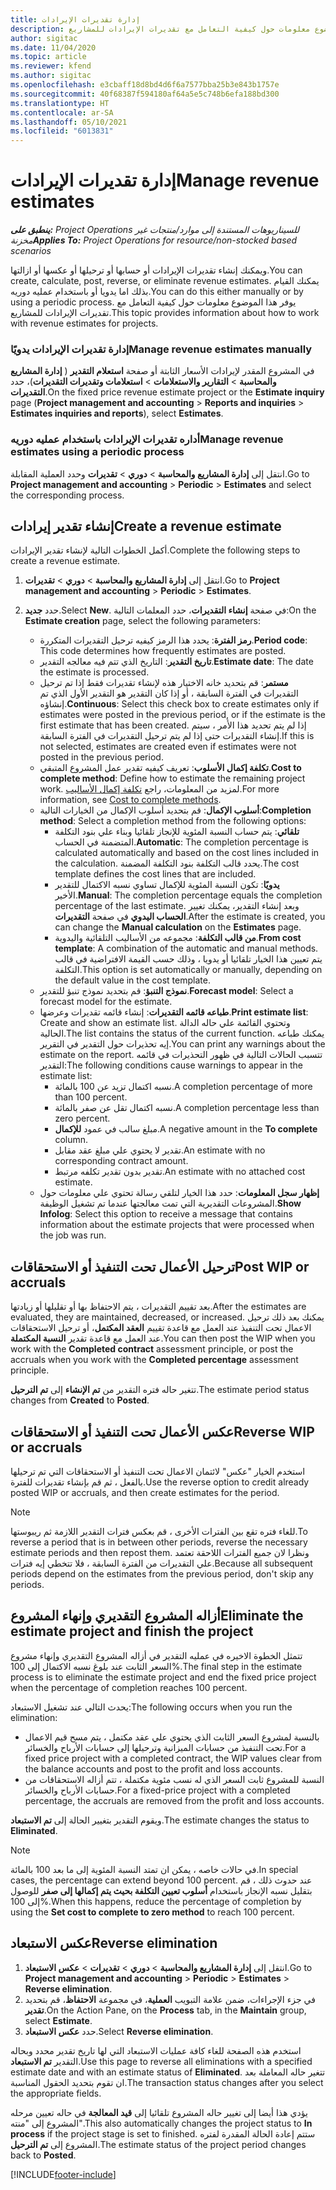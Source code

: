 ```yaml
---
title: إدارة تقديرات الإيرادات
description: يوفر هذا الموضوع معلومات حول كيفية التعامل مع تقديرات الإيرادات للمشاريع.
author: sigitac
ms.date: 11/04/2020
ms.topic: article
ms.reviewer: kfend
ms.author: sigitac
ms.openlocfilehash: e3cbaff18d8bd4d6f6a7577bba25b3e843b1757e
ms.sourcegitcommit: 40f68387f594180af64a5e5c748b6efa188bd300
ms.translationtype: HT
ms.contentlocale: ar-SA
ms.lasthandoff: 05/10/2021
ms.locfileid: "6013831"
---
```

# <a name="manage-revenue-estimates"></a><span data-ttu-id="7b66d-103">إدارة تقديرات الإيرادات</span><span class="sxs-lookup"><span data-stu-id="7b66d-103">Manage revenue estimates</span></span>

<span data-ttu-id="7b66d-104">_**ينطبق على:** Project Operations للسيناريوهات المستندة إلى موارد/منتجات غير مخزنة‬_</span><span class="sxs-lookup"><span data-stu-id="7b66d-104">_**Applies To:** Project Operations for resource/non-stocked based scenarios_</span></span>

<span data-ttu-id="7b66d-105">ويمكنك إنشاء تقديرات الإيرادات أو حسابها أو ترحيلها أو عكسها أو ازالتها.</span><span class="sxs-lookup"><span data-stu-id="7b66d-105">You can create, calculate, post, reverse, or eliminate revenue estimates.</span></span> <span data-ttu-id="7b66d-106">يمكنك القيام بذلك اما يدويا أو باستخدام عمليه دوريه.</span><span class="sxs-lookup"><span data-stu-id="7b66d-106">You can do this either manually or by using a periodic process.</span></span> <span data-ttu-id="7b66d-107">يوفر هذا الموضوع معلومات حول كيفية التعامل مع تقديرات الإيرادات للمشاريع.</span><span class="sxs-lookup"><span data-stu-id="7b66d-107">This topic provides information about how to work with revenue estimates for projects.</span></span>

### <a name="manage-revenue-estimates-manually"></a><span data-ttu-id="7b66d-108">إدارة تقديرات الإيرادات يدويًا</span><span class="sxs-lookup"><span data-stu-id="7b66d-108">Manage revenue estimates manually</span></span>

<span data-ttu-id="7b66d-109">في المشروع المقدر لإيرادات الأسعار الثابتة أو صفحة **استعلام التقدير** ( **إدارة المشاريع والمحاسبة** > **التقارير والاستعلامات** > **استعلامات وتقديرات التقديرات**)، حدد **التقديرات**.</span><span class="sxs-lookup"><span data-stu-id="7b66d-109">On the fixed price revenue estimate project or the **Estimate inquiry** page (**Project management and accounting** > **Reports and inquiries** > **Estimates inquiries and reports**), select **Estimates**.</span></span>

### <a name="manage-revenue-estimates-using-a-periodic-process"></a><span data-ttu-id="7b66d-110">أداره تقديرات الإيرادات باستخدام عمليه دوريه</span><span class="sxs-lookup"><span data-stu-id="7b66d-110">Manage revenue estimates using a periodic process</span></span>

<span data-ttu-id="7b66d-111">انتقل إلى **إدارة المشاريع والمحاسبة** > **دوري** > **تقديرات** وحدد العملية المقابلة.</span><span class="sxs-lookup"><span data-stu-id="7b66d-111">Go to **Project management and accounting** > **Periodic** > **Estimates** and select the corresponding process.</span></span>

## <a name="create-a-revenue-estimate"></a><span data-ttu-id="7b66d-112">إنشاء تقدير إيرادات</span><span class="sxs-lookup"><span data-stu-id="7b66d-112">Create a revenue estimate</span></span>

<span data-ttu-id="7b66d-113">أكمل الخطوات التالية لإنشاء تقدير الإيرادات.</span><span class="sxs-lookup"><span data-stu-id="7b66d-113">Complete the following steps to create a revenue estimate.</span></span> 

1. <span data-ttu-id="7b66d-114">انتقل إلى **إدارة المشاريع والمحاسبة** > **دوري** > **تقديرات**.</span><span class="sxs-lookup"><span data-stu-id="7b66d-114">Go to **Project management and accounting** > **Periodic** > **Estimates**.</span></span>
2. <span data-ttu-id="7b66d-115">حدد **جديد**.</span><span class="sxs-lookup"><span data-stu-id="7b66d-115">Select **New**.</span></span> <span data-ttu-id="7b66d-116">في صفحة **إنشاء التقديرات**، حدد المعلمات التالية:</span><span class="sxs-lookup"><span data-stu-id="7b66d-116">On the **Estimate creation** page, select the following parameters:</span></span>

   - <span data-ttu-id="7b66d-117">**رمز الفترة**: يحدد هذا الرمز كيفيه ترحيل التقديرات المتكررة.</span><span class="sxs-lookup"><span data-stu-id="7b66d-117">**Period code**: This code determines how frequently estimates are posted.</span></span>
   - <span data-ttu-id="7b66d-118">**تاريخ التقدير**: التاريخ الذي تتم فيه معالجه التقدير.</span><span class="sxs-lookup"><span data-stu-id="7b66d-118">**Estimate date**: The date the estimate is processed.</span></span>
   - <span data-ttu-id="7b66d-119">**مستمر**: قم بتحديد خانه الاختيار هذه لإنشاء تقديرات فقط إذا تم ترحيل التقديرات في الفترة السابقة ، أو إذا كان التقدير هو التقدير الأول الذي تم إنشاؤه.</span><span class="sxs-lookup"><span data-stu-id="7b66d-119">**Continuous**: Select this check box to create estimates only if estimates were posted in the previous period, or if the estimate is the first estimate that has been created.</span></span> <span data-ttu-id="7b66d-120">إذا لم يتم تحديد هذا الأمر ، سيتم إنشاء التقديرات حتى إذا لم يتم ترحيل التقديرات في الفترة السابقة.</span><span class="sxs-lookup"><span data-stu-id="7b66d-120">If this is not selected, estimates are created even if estimates were not posted in the previous period.</span></span>
   - <span data-ttu-id="7b66d-121">**تكلفة إكمال الأسلوب**: تعريف كيفيه تقدير عمل المشروع المتبقي.</span><span class="sxs-lookup"><span data-stu-id="7b66d-121">**Cost to complete method**: Define how to estimate the remaining project work.</span></span> <span data-ttu-id="7b66d-122">لمزيد من المعلومات، راجع [تكلفة إكمال الأساليب](cost-complete-methods.md).</span><span class="sxs-lookup"><span data-stu-id="7b66d-122">For more information, see [Cost to complete methods](cost-complete-methods.md).</span></span>
   - <span data-ttu-id="7b66d-123">**أسلوب الإكمال**: قم بتحديد أسلوب الإكمال من الخيارات التالية:</span><span class="sxs-lookup"><span data-stu-id="7b66d-123">**Completion method**: Select a completion method from the following options:</span></span>
     - <span data-ttu-id="7b66d-124">**تلقائي**: يتم حساب النسبة المئوية للإنجاز تلقائيا وبناء علي بنود التكلفة المتضمنة في الحساب.</span><span class="sxs-lookup"><span data-stu-id="7b66d-124">**Automatic**: The completion percentage is calculated automatically and based on the cost lines included in the calculation.</span></span> <span data-ttu-id="7b66d-125">يحدد قالب التكلفة بنود التكلفة المضمنة.</span><span class="sxs-lookup"><span data-stu-id="7b66d-125">The cost template defines the cost lines that are included.</span></span>
     - <span data-ttu-id="7b66d-126">**يدويًا**: تكون النسبة المئوية للإكمال تساوي نسبه الاكتمال للتقدير الأخير.</span><span class="sxs-lookup"><span data-stu-id="7b66d-126">**Manual**: The completion percentage equals the completion percentage of the last estimate.</span></span> <span data-ttu-id="7b66d-127">وبعد إنشاء التقدير، يمكنك تغيير **الحساب اليدوي** في صفحة **التقديرات**.</span><span class="sxs-lookup"><span data-stu-id="7b66d-127">After the estimate is created, you can change the **Manual calculation** on the **Estimates** page.</span></span>
     - <span data-ttu-id="7b66d-128">**من قالب التكلفة**: مجموعه من الأساليب التلقائية واليدوية.</span><span class="sxs-lookup"><span data-stu-id="7b66d-128">**From cost template**: A combination of the automatic and manual methods.</span></span> <span data-ttu-id="7b66d-129">يتم تعيين هذا الخيار تلقائيا أو يدويا ، وذلك حسب القيمة الافتراضية في قالب التكلفة.</span><span class="sxs-lookup"><span data-stu-id="7b66d-129">This option is set automatically or manually, depending on the default value in the cost template.</span></span>
   - <span data-ttu-id="7b66d-130">**نموذج التنبؤ**: قم بتحديد نموذج تنبؤ للتقدير.</span><span class="sxs-lookup"><span data-stu-id="7b66d-130">**Forecast model**: Select a forecast model for the estimate.</span></span>
   - <span data-ttu-id="7b66d-131">**طباعه قائمه التقديرات**: إنشاء قائمه تقديرات وعرضها.</span><span class="sxs-lookup"><span data-stu-id="7b66d-131">**Print estimate list**: Create and show an estimate list.</span></span> <span data-ttu-id="7b66d-132">وتحتوي القائمة علي حاله الدالة الحالية.</span><span class="sxs-lookup"><span data-stu-id="7b66d-132">The list contains the status of the current function.</span></span> <span data-ttu-id="7b66d-133">يمكنك طباعه إيه تحذيرات حول التقدير في التقرير.</span><span class="sxs-lookup"><span data-stu-id="7b66d-133">You can print any warnings about the estimate on the report.</span></span> <span data-ttu-id="7b66d-134">تتسبب الحالات التالية في ظهور التحذيرات في قائمه التقدير:</span><span class="sxs-lookup"><span data-stu-id="7b66d-134">The following conditions cause warnings to appear in the estimate list:</span></span>
     - <span data-ttu-id="7b66d-135">نسبه اكتمال تزيد عن 100 بالمائة.</span><span class="sxs-lookup"><span data-stu-id="7b66d-135">A completion percentage of more than 100 percent.</span></span>
     - <span data-ttu-id="7b66d-136">نسبه اكتمال تقل عن صفر بالمائة.</span><span class="sxs-lookup"><span data-stu-id="7b66d-136">A completion percentage less than zero percent.</span></span>
     - <span data-ttu-id="7b66d-137">مبلغ سالب في عمود **للإكمال**.</span><span class="sxs-lookup"><span data-stu-id="7b66d-137">A negative amount in the **To complete** column.</span></span>
     - <span data-ttu-id="7b66d-138">تقدير لا يحتوي علي مبلغ عقد مقابل.</span><span class="sxs-lookup"><span data-stu-id="7b66d-138">An estimate with no corresponding contract amount.</span></span>
     - <span data-ttu-id="7b66d-139">تقدير بدون تقدير تكلفه مرتبط.</span><span class="sxs-lookup"><span data-stu-id="7b66d-139">An estimate with no attached cost estimate.</span></span>
   - <span data-ttu-id="7b66d-140">**إظهار سجل المعلومات**: حدد هذا الخيار لتلقي رسالة تحتوي علي معلومات حول المشروعات التقديرية التي تمت معالجتها عندما تم تشغيل الوظيفة.</span><span class="sxs-lookup"><span data-stu-id="7b66d-140">**Show Infolog**: Select this option to receive a message that contains information about the estimate projects that were processed when the job was run.</span></span>


## <a name="post-wip-or-accruals"></a><span data-ttu-id="7b66d-141">ترحيل الأعمال تحت التنفيذ أو الاستحقاقات</span><span class="sxs-lookup"><span data-stu-id="7b66d-141">Post WIP or accruals</span></span>

<span data-ttu-id="7b66d-142">بعد تقييم التقديرات ، يتم الاحتفاظ بها أو تقليلها أو زيادتها.</span><span class="sxs-lookup"><span data-stu-id="7b66d-142">After the estimates are evaluated, they are maintained, decreased, or increased.</span></span> <span data-ttu-id="7b66d-143">يمكنك بعد ذلك ترحيل الاعمال تحت التنفيذ عند العمل مع قاعدة تقييم **العقد المكتمل**، أو ترحيل الاستحقاقات عند العمل مع قاعدة تقدير **النسبة المكتملة**.</span><span class="sxs-lookup"><span data-stu-id="7b66d-143">You can then post the WIP when you work with the **Completed contract** assessment principle, or post the accruals when you work with the **Completed percentage** assessment principle.</span></span>
  
<span data-ttu-id="7b66d-144">تتغير حاله فتره التقدير من **تم الإنشاء** إلى **تم الترحيل**.</span><span class="sxs-lookup"><span data-stu-id="7b66d-144">The estimate period status changes from **Created** to **Posted**.</span></span>

## <a name="reverse-wip-or-accruals"></a><span data-ttu-id="7b66d-145">عكس الأعمال تحت التنفيذ أو الاستحقاقات</span><span class="sxs-lookup"><span data-stu-id="7b66d-145">Reverse WIP or accruals</span></span>

<span data-ttu-id="7b66d-146">استخدم الخيار "عكس" لائتمان الاعمال تحت التنفيذ أو الاستحقاقات التي تم ترحيلها بالفعل ، ثم قم بإنشاء تقديرات للفترة.</span><span class="sxs-lookup"><span data-stu-id="7b66d-146">Use the reverse option to credit already posted WIP or accruals, and then create estimates for the period.</span></span>

> [!NOTE]
> <span data-ttu-id="7b66d-147">للغاء فتره تقع بين الفترات الأخرى ، قم بعكس فترات التقدير اللازمة ثم ريبوستها.</span><span class="sxs-lookup"><span data-stu-id="7b66d-147">To reverse a period that is in between other periods, reverse the necessary estimate periods and then repost them.</span></span> <span data-ttu-id="7b66d-148">ونظرا لان جميع الفترات اللاحقة تعتمد علي التقديرات من الفترة السابقة ، فلا تتخطي إيه فترات.</span><span class="sxs-lookup"><span data-stu-id="7b66d-148">Because all subsequent periods depend on the estimates from the previous period, don't skip any periods.</span></span>

## <a name="eliminate-the-estimate-project-and-finish-the-project"></a><span data-ttu-id="7b66d-149">أزاله المشروع التقديري وإنهاء المشروع</span><span class="sxs-lookup"><span data-stu-id="7b66d-149">Eliminate the estimate project and finish the project</span></span>

<span data-ttu-id="7b66d-150">تتمثل الخطوة الاخيره في عمليه التقدير في أزاله المشروع التقديري وإنهاء مشروع السعر الثابت عند بلوغ نسبه الاكتمال إلى 100%.</span><span class="sxs-lookup"><span data-stu-id="7b66d-150">The final step in the estimate process is to eliminate the estimate project and end the fixed price project when the percentage of completion reaches 100 percent.</span></span>

<span data-ttu-id="7b66d-151">يحدث التالي عند تشغيل الاستبعاد:</span><span class="sxs-lookup"><span data-stu-id="7b66d-151">The following occurs when you run the elimination:</span></span>

- <span data-ttu-id="7b66d-152">بالنسبة لمشروع السعر الثابت الذي يحتوي علي عقد مكتمل ، يتم مسح قيم الاعمال تحت التنفيذ من حسابات الميزانية وترحيلها إلى حسابات الأرباح والخسائر.</span><span class="sxs-lookup"><span data-stu-id="7b66d-152">For a fixed price project with a completed contract, the WIP values clear from the balance accounts and post to the profit and loss accounts.</span></span>
- <span data-ttu-id="7b66d-153">النسبة للمشروع ثابت السعر الذي له نسب مئوية مكتملة ، تتم أزاله الاستحقاقات من حسابات الأرباح والخسائر.</span><span class="sxs-lookup"><span data-stu-id="7b66d-153">For a fixed-price project with a completed percentage, the accruals are removed from the profit and loss accounts.</span></span>

<span data-ttu-id="7b66d-154">ويقوم التقدير بتغيير الحالة إلى **تم الاستبعاد**.</span><span class="sxs-lookup"><span data-stu-id="7b66d-154">The estimate changes the status to **Eliminated**.</span></span>

> [!NOTE]
> <span data-ttu-id="7b66d-155">في حالات خاصه ، يمكن ان تمتد النسبة المئوية إلى ما بعد 100 بالمائة.</span><span class="sxs-lookup"><span data-stu-id="7b66d-155">In special cases, the percentage can extend beyond 100 percent.</span></span> <span data-ttu-id="7b66d-156">عند حدوث ذلك ، قم بتقليل نسبه الإنجاز باستخدام **أسلوب تعيين التكلفة بحيث يتم إكمالها إلى صفر** للوصول إلى 100%.</span><span class="sxs-lookup"><span data-stu-id="7b66d-156">When this happens, reduce the percentage of completion by using the **Set cost to complete to zero method** to reach 100 percent.</span></span>

## <a name="reverse-elimination"></a><span data-ttu-id="7b66d-157">عكس الاستبعاد</span><span class="sxs-lookup"><span data-stu-id="7b66d-157">Reverse elimination</span></span>

1. <span data-ttu-id="7b66d-158">انتقل إلى **إدارة المشاريع والمحاسبة** > **دوري** > **تقديرات** > **عكس الاستبعاد**.</span><span class="sxs-lookup"><span data-stu-id="7b66d-158">Go to **Project management and accounting** > **Periodic** > **Estimates** > **Reverse elimination**.</span></span> 
2. <span data-ttu-id="7b66d-159">في جزء الإجراءات، ضمن علامة التبويب **العملية**، في مجموعة **الاحتفاظ**، قم بتحديد **تقدير**.</span><span class="sxs-lookup"><span data-stu-id="7b66d-159">On the Action Pane, on the **Process** tab, in the **Maintain** group, select **Estimate**.</span></span> 
3. <span data-ttu-id="7b66d-160">حدد **عكس الاستبعاد**.</span><span class="sxs-lookup"><span data-stu-id="7b66d-160">Select **Reverse elimination**.</span></span>

<span data-ttu-id="7b66d-161">استخدم هذه الصفحة للغاء كافة عمليات الاستبعاد التي لها تاريخ تقدير محدد وبحاله التقدير **تم الاستبعاد**.</span><span class="sxs-lookup"><span data-stu-id="7b66d-161">Use this page to reverse all eliminations with a specified estimate date and with an estimate status of **Eliminated**.</span></span> <span data-ttu-id="7b66d-162">تتغير حاله المعاملة بعد ان تقوم بتحديد الحقول المناسبة.</span><span class="sxs-lookup"><span data-stu-id="7b66d-162">The transaction status changes after you select the appropriate fields.</span></span>

<span data-ttu-id="7b66d-163">يؤدي هذا أيضا إلى تغيير حاله المشروع تلقائيا إلى **قيد المعالجة** في حاله تعيين مرحله المشروع إلى "منته".</span><span class="sxs-lookup"><span data-stu-id="7b66d-163">This also automatically changes the project status to **In process** if the project stage is set to finished.</span></span> <span data-ttu-id="7b66d-164">ستتم إعادة الحالة المقدرة لفتره المشروع إلى **تم الترحيل**.</span><span class="sxs-lookup"><span data-stu-id="7b66d-164">The estimate status of the project period changes back to **Posted**.</span></span>


[!INCLUDE[footer-include](../includes/footer-banner.md)]